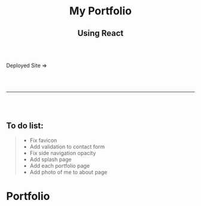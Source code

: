 
<h1 align="center">My Portfolio</h1>
<h2 align="center">Using React</h2>    

<br/><br/>

Deployed Site => 

<br/><br/>


***
<br/><br/>

## To do list:  
>* Fix favicon
>* Add validation to contact form
>* Fix side navigation opacity
>* Add splash page
>* Add each portfolio page
>* Add photo of me to about page
# Portfolio
